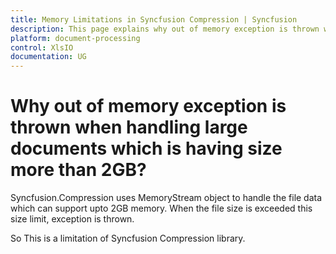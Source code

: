 ```yaml
---
title: Memory Limitations in Syncfusion Compression | Syncfusion
description: This page explains why out of memory exception is thrown when handling the large documents which is having size more than 2GB.
platform: document-processing
control: XlsIO
documentation: UG
---
```


# Why out of memory exception is thrown when handling large documents which is having size more than 2GB?

Syncfusion.Compression uses MemoryStream object to handle the file data which can support upto 2GB memory. When the file size is exceeded this size limit, exception is thrown.

So This is a limitation of Syncfusion Compression library.
